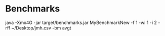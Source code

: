 # Benchmarks

java -Xmx4G -jar target/benchmarks.jar MyBenchmarkNew -f 1 -wi 1 -i 2 -rff ~/Desktop/jmh.csv -bm avgt
